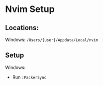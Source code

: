 # Nvim Setup

## Locations:

Windows: `/Users/{user}/Appdata/Local/nvim`


## Setup

Windows: 
- Run `:PackerSync`

